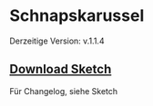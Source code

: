 #  Schnapskarussel
Derzeitige Version: v.1.1.4


## [Download Sketch](https://github.com/Jackjan4/Schnapskarussel/archive/master.zip)


Für Changelog, siehe Sketch
